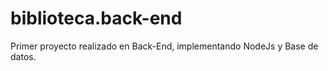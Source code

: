 # biblioteca.back-end

Primer proyecto realizado en Back-End, implementando NodeJs y Base de datos.
